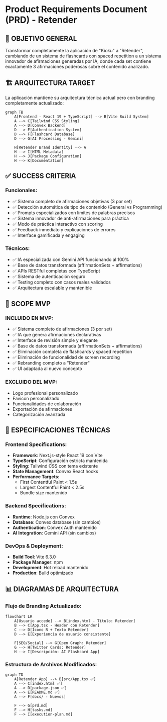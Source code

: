 # Product Requirements Document (PRD) - Retender

## 🎯 OBJETIVO GENERAL
Transformar completamente la aplicación de "Kioku" a "Retender", cambiando de un sistema de flashcards con spaced repetition a un sistema innovador de afirmaciones generadas por IA, donde cada set contiene exactamente 3 afirmaciones poderosas sobre el contenido analizado.

## 🏗️ ARQUITECTURA TARGET
La aplicación mantiene su arquitectura técnica actual pero con branding completamente actualizado:

```mermaid
graph TB
    A[Frontend - React 19 + TypeScript] --> B[Vite Build System]
    A --> C[Tailwind CSS Styling]
    A --> D[Convex Backend]
    D --> E[Authentication System]
    D --> F[Flashcard Database]
    D --> G[AI Processing - Gemini]
    
    H[Retender Brand Identity] --> A
    H --> I[HTML Metadata]
    H --> J[Package Configuration]
    H --> K[Documentation]
```

## ✅ SUCCESS CRITERIA
### Funcionales:
- ✅ Sistema completo de afirmaciones objetivas (3 por set)
- ✅ Detección automática de tipo de contenido (General vs Programming)
- ✅ Prompts especializados con límites de palabras precisos
- ✅ Sistema innovador de anti-afirmaciones para práctica
- ✅ Modo de práctica interactivo con scoring
- ✅ Feedback inmediato y explicaciones de errores
- ✅ Interface gamificada y engaging

### Técnicos:
- ✅ IA especializada con Gemini API funcionando al 100%
- ✅ Base de datos transformada (affirmationSets + affirmations)
- ✅ APIs RESTful completas con TypeScript
- ✅ Sistema de autenticación seguro
- ✅ Testing completo con casos reales validados
- ✅ Arquitectura escalable y mantenible

## 🎯 SCOPE MVP
### INCLUIDO EN MVP:
- ✅ Sistema completo de afirmaciones (3 por set)
- ✅ IA que genera afirmaciones declarativas
- ✅ Interface de revisión simple y elegante
- ✅ Base de datos transformada (affirmationSets + affirmations)
- ✅ Eliminación completa de flashcards y spaced repetition
- ✅ Eliminación de funcionalidad de screen recording
- ✅ Rebranding completo a "Retender"
- ✅ UI adaptada al nuevo concepto

### EXCLUIDO DEL MVP:
- Logo profesional personalizado
- Favicon personalizado
- Funcionalidades de colaboración
- Exportación de afirmaciones
- Categorización avanzada

## 🔧 ESPECIFICACIONES TÉCNICAS
### Frontend Specifications:
- **Framework**: Next.js-style React 19 con Vite
- **TypeScript**: Configuración estricta mantenida
- **Styling**: Tailwind CSS con tema existente
- **State Management**: Convex React hooks
- **Performance Targets**: 
  - First Contentful Paint < 1.5s
  - Largest Contentful Paint < 2.5s
  - Bundle size mantenido

### Backend Specifications:
- **Runtime**: Node.js con Convex
- **Database**: Convex database (sin cambios)
- **Authentication**: Convex Auth mantenido
- **AI Integration**: Gemini API (sin cambios)

### DevOps & Deployment:
- **Build Tool**: Vite 6.3.0
- **Package Manager**: npm
- **Development**: Hot reload mantenido
- **Production**: Build optimizado

## 📊 DIAGRAMAS DE ARQUITECTURA

### Flujo de Branding Actualizado:
```mermaid
flowchart LR
    A[Usuario accede] --> B[index.html - Título: Retender]
    B --> C[App.tsx - Header con Retender]
    C --> D[Ícono R + Texto Retender]
    D --> E[Experiencia de usuario consistente]
    
    F[SEO/Social] --> G[Open Graph: Retender]
    G --> H[Twitter Cards: Retender]
    H --> I[Descripción: AI Flashcard App]
```

### Estructura de Archivos Modificados:
```mermaid
graph TD
    A[Retender App] --> B[src/App.tsx ✅]
    A --> C[index.html ✅]
    A --> D[package.json ✅]
    A --> E[README.md ✅]
    A --> F[docs/ - Nuevos]
    
    F --> G[prd.md]
    F --> H[tasks.md]
    F --> I[execution-plan.md]
```
